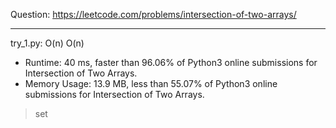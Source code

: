 Question: https://leetcode.com/problems/intersection-of-two-arrays/

---

try_1.py: O(n) O(n)
* Runtime: 40 ms, faster than 96.06% of Python3 online submissions for Intersection of Two Arrays.
* Memory Usage: 13.9 MB, less than 55.07% of Python3 online submissions for Intersection of Two Arrays.

> set
